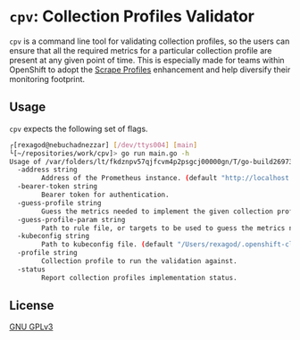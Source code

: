 # `cpv`: Collection Profiles Validator

`cpv` is a command line tool for validating collection profiles, so the users can ensure that all the required metrics
for a particular collection profile are present at any given point of time. This is especially made for teams within
OpenShift to adopt the [Scrape Profiles] enhancement and help diversify their monitoring footprint.

[Scrape Profiles]: https://github.com/openshift/enhancements/blob/719b231e3b06cf274e77f0d89e46a0d258002572/enhancements/monitoring/scrape-profiles.md?plain=1

## Usage

`cpv` expects the following set of flags.

```bash
┌[rexagod@nebuchadnezzar] [/dev/ttys004] [main] 
└[~/repositories/work/cpv]> go run main.go -h                                                                                                                                                                
Usage of /var/folders/lt/fkdznpv57qjfcvm4p2psgcj00000gn/T/go-build2697341217/b001/exe/main:
  -address string
        Address of the Prometheus instance. (default "http://localhost:9090")
  -bearer-token string
        Bearer token for authentication.
  -guess-profile string
        Guess the metrics needed to implement the given collection profile.
  -guess-profile-param string
        Path to rule file, or targets to be used to guess the metrics needed to implement the --guess-profile.
  -kubeconfig string
        Path to kubeconfig file. (default "/Users/rexagod/.openshift-cluster/auth/kubeconfig")
  -profile string
        Collection profile to run the validation against.
  -status
        Report collection profiles implementation status.
```

## License

[GNU GPLv3](LICENSE)
